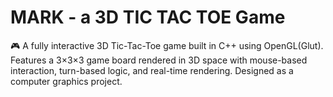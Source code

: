 # MARK - a 3D TIC TAC TOE Game
🎮 A fully interactive 3D Tic-Tac-Toe game built in C++ using OpenGL(Glut). Features a 3×3×3 game board rendered in 3D space with mouse-based interaction, turn-based logic, and real-time rendering. Designed as a computer graphics project.
